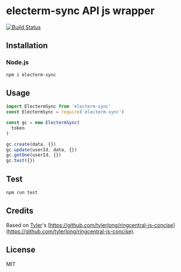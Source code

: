 # electerm-sync API js wrapper

[![Build Status](https://github.com/electerm/electerm-sync/actions/workflows/linux.yml/badge.svg)](https://github.com/electerm/electerm-sync/actions)

## Installation

### Node.js

```bash
npm i electerm-sync
```

## Usage

```js
import ElectermSync from 'electerm-sync'
const ElectermSync = require('electerm-sync')

const gc = new ElectermSync(
  token
)

gc.create(data, {})
gc.update(userId, data, {})
gc.getOne(userId, {})
gc.test({})
```

## Test

```bash
npm run test
```

## Credits

Based on [Tyler](https://github.com/tylerlong)'s [https://github.com/tylerlong/ringcentral-js-concise](https://github.com/tylerlong/ringcentral-js-concise).

## License

MIT
